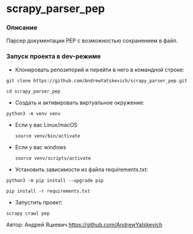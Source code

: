 # scrapy_parser_pep

### Описание

Парсер документации PEP с возможностью сохранением в файл.

### Запуск проекта в dev-режиме

- Клонировать репозиторий и перейти в него в командной строке:

```
git clone https://github.com/AndrewYatskevich/scrapy_parser_pep.git
```

```
cd scrapy_parser_pep
```

- Cоздать и активировать виртуальное окружение:

```
python3 -m venv venv
```

* Если у вас Linux/macOS

    ```
    source venv/bin/activate
    ```

* Если у вас windows

    ```
    source venv/scripts/activate
    ```

- Установить зависимости из файла requirements.txt:

```
python3 -m pip install --upgrade pip
```

```
pip install -r requirements.txt
```

- Запустить проект:

```
scrapy crawl pep
```

Автор: Андрей Яцкевич https://github.com/AndrewYatskevich
